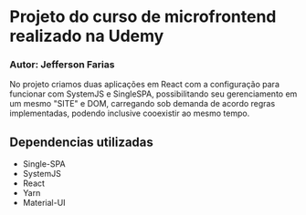 # Projeto do curso de microfrontend realizado na Udemy

### Autor: Jefferson Farias

No projeto criamos duas aplicações em React com a configuração para funcionar com SystemJS e SingleSPA, possibilitando seu gerenciamento em um mesmo "SITE" e DOM, carregando sob demanda de acordo regras implementadas, podendo inclusive cooexistir ao mesmo tempo.

## Dependencias utilizadas
- Single-SPA
- SystemJS
- React
- Yarn
- Material-UI
